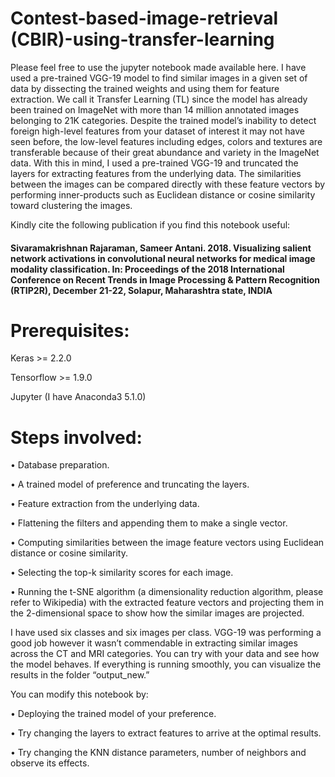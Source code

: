 # Contest-based-image-retrieval (CBIR)-using-transfer-learning

Please feel free to use the jupyter notebook made available here. I have used a pre-trained VGG-19 model to find similar images in a given set of data by dissecting the trained weights and using them for feature extraction. We call it Transfer Learning (TL) since the model has already been trained on ImageNet with more than 14 million annotated images belonging to 21K categories. Despite the trained model’s inability to detect foreign high-level features from your dataset of interest it may not have seen before, the low-level features including edges, colors and textures are transferable because of their great abundance and variety in the ImageNet data. With this in mind, I used a pre-trained VGG-19 and truncated the layers for extracting features from the underlying data. The similarities between the images can be compared directly with these feature vectors by performing inner-products such as Euclidean distance or cosine similarity toward clustering the images.

Kindly cite the following publication if you find this notebook useful: 

#### Sivaramakrishnan Rajaraman, Sameer Antani. 2018. Visualizing salient network activations in convolutional neural networks for medical image modality classification. In: Proceedings of the 2018 International Conference on Recent Trends in Image Processing & Pattern Recognition (RTIP2R), December 21-22, Solapur, Maharashtra state, INDIA 


# Prerequisites:

Keras >= 2.2.0

Tensorflow >= 1.9.0

Jupyter (I have Anaconda3 5.1.0)


# Steps involved:

•	Database preparation.

•	A trained model of preference and truncating the layers. 

•	Feature extraction from the underlying data. 

•	Flattening the filters and appending them to make a single vector.

•	Computing similarities between the image feature vectors using Euclidean distance or cosine similarity.

•	Selecting the top-k similarity scores for each image.

•	Running the t-SNE algorithm (a dimensionality reduction algorithm, please refer to Wikipedia) with the extracted feature vectors and projecting them in the 2-dimensional space to show how the similar images are projected. 

I have used six classes and six images per class. VGG-19 was performing a good job however it wasn’t commendable in extracting similar images across the CT and MRI categories. You can try with your data and see how the model behaves. If everything is running smoothly, you can visualize the results in the folder “output_new.” 

You can modify this notebook by:

•	Deploying the trained model of your preference.

•	Try changing the layers to extract features to arrive at the optimal results.

•	Try changing the KNN distance parameters, number of neighbors and observe its effects. 
